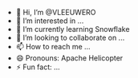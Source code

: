 - 👋 Hi, I’m @VLEEUWERO
- 👀 I’m interested in ...
- 🌱 I’m currently learning Snowflake
- 💞️ I’m looking to collaborate on ...
- 📫 How to reach me ...
- 😄 Pronouns: Apache Helicopter
- ⚡ Fun fact: ...

<!---
VLEEUWERO/VLEEUWERO is a ✨ special ✨ repository because its `README.md` (this file) appears on your GitHub profile.
You can click the Preview link to take a look at your changes.
--->
